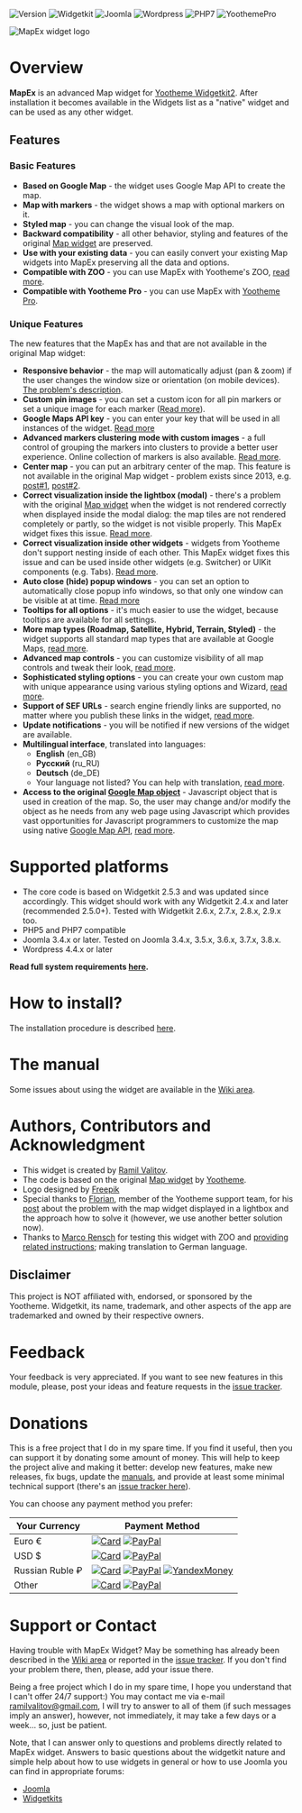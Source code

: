 ![Version](https://img.shields.io/badge/Release-v1.6.0-green.svg?style=flat) ![Widgetkit](https://img.shields.io/badge/Widgetkit-v2.4.x+-green.svg?style=flat) ![Joomla](https://img.shields.io/badge/Joomla!-v3.4.x+-yellow.svg?style=flat) ![Wordpress](https://img.shields.io/badge/Wordpress-v4.4.x+-yellow.svg?style=flat) ![PHP7](https://img.shields.io/badge/PHP7-compatible-blue.svg?style=flat) ![YoothemePro](https://img.shields.io/badge/YoothemePro-compatible-blue.svg?style=flat)

![MapEx widget logo](https://raw.githubusercontent.com/wiki/rvalitov/widgetkit-map-ex/images/mapex-logo.png)

# Overview
**MapEx** is an advanced Map widget for [Yootheme Widgetkit2](https://yootheme.com/widgetkit). After installation it becomes available in the Widgets list as a "native" widget and can be used as any other widget.

## Features
### Basic Features

* **Based on Google Map** - the widget uses Google Map API to create the map.
* **Map with markers** - the widget shows a map with optional markers on it.
* **Styled map** - you can change the visual look of the map.
* **Backward compatibility** - all other behavior, styling and features of the original [Map widget](http://yootheme.com/demo/widgetkit/joomla/index.php/home/map) are preserved.
* **Use with your existing data** - you can easily convert your existing Map widgets into MapEx preserving all the data and options.
* **Compatible with ZOO** - you can use MapEx with Yootheme's ZOO, [read more](https://github.com/rvalitov/widgetkit-map-ex/wiki/Using-MapEx-with-ZOO).
* **Compatible with Yootheme Pro** - you can use MapEx with [Yootheme Pro](https://yootheme.com/pro/).

### Unique Features
The new features that the MapEx has and that are not available in the original Map widget:
 
* **Responsive behavior** - the map will automatically adjust (pan & zoom) if the user changes the window size or orientation (on mobile devices). [The problem's description](https://yootheme.com/component/answers/question/52808).
* **Custom pin images** - you can set a custom icon for all pin markers or set a unique image for each marker ([Read more](https://github.com/rvalitov/widgetkit-map-ex/wiki/Customizing-marker's-pin-image)).
* **Google Maps API key** - you can enter your key that will be used in all instances of the widget. [Read more](https://github.com/rvalitov/widgetkit-map-ex/wiki/Enter-Google-Maps-API-Key)
* **Advanced markers clustering mode with custom images** - a full control of grouping the markers into clusters to provide a better user experience. Online collection of markers is also available. [Read more](https://github.com/rvalitov/widgetkit-map-ex/wiki/Markers-Clustering).
* **Center map** - you can put an arbitrary center of the map. This feature is not available in the original Map widget - problem exists since 2013, e.g. [post#1](https://yootheme.com/component/answers/question/75957), [post#2](https://yootheme.com/component/answers/question/52808).
* **Correct visualization inside the lightbox (modal)** - there's a problem with the original [Map widget](http://yootheme.com/demo/widgetkit/joomla/index.php/home/map) when the widget is not rendered correctly when displayed inside the modal dialog: the map tiles are not rendered completely or partly, so the widget is not visible properly. This MapEx widget fixes this issue. [Read more](https://github.com/rvalitov/widgetkit-map-ex/wiki/How-to-show-map-in-lightbox).
* **Correct visualization inside other widgets** - widgets from Yootheme don't support nesting inside of each other. This MapEx widget fixes this issue and can be used inside other widgets (e.g. Switcher) or UIKit components (e.g. Tabs). [Read more](https://github.com/rvalitov/widgetkit-map-ex/wiki/Display-MapEx-inside-other-widgets-and-UIKit-components).
* **Auto close (hide) popup windows** - you can set an option to automatically close popup info windows, so that only one window can be visible at at time. [Read more](https://github.com/rvalitov/widgetkit-map-ex/wiki/Popup-info-windows)
* **Tooltips for all options** - it's much easier to use the widget, because tooltips are available for all settings.
* **More map types (Roadmap, Satellite, Hybrid, Terrain, Styled)** - the widget supports all standard map types that are available at Google Maps, [read more](https://github.com/rvalitov/widgetkit-map-ex/wiki/Map-types).
* **Advanced map controls** - you can customize visibility of all map controls and tweak their look, [read more](https://github.com/rvalitov/widgetkit-map-ex/wiki/Map-controls).
* **Sophisticated styling options** - you can create your own custom map with unique appearance using various styling options and Wizard, [read more](https://github.com/rvalitov/widgetkit-map-ex/wiki/Map-styling).
* **Support of SEF URLs** - search engine friendly links are supported, no matter where you publish these links in the widget, [read more](https://github.com/rvalitov/widgetkit-map-ex/wiki/Support-of-SEF-URLs).
* **Update notifications** - you will be notified if new versions of the widget are available.
* **Multilingual interface**, translated into languages:
	* **English** (en_GB)
	* **Русский** (ru_RU)
	* **Deutsch** (de_DE)
	* Your language not listed? You can help with translation, [read more](https://github.com/rvalitov/widgetkit-map-ex/wiki/Translation-issues).
* **Access to the original [Google Map object](https://developers.google.com/maps/documentation/javascript/reference#Map)** - Javascript object that is used in creation of the map. So, the user may change and/or modify the object as he needs from any web page using Javascript which provides vast opportunities for Javascript programmers to customize the map using native [Google Map API](https://developers.google.com/maps/documentation/javascript/tutorial), [read more](https://github.com/rvalitov/widgetkit-map-ex/wiki/Working-with-Google-Map-object-(for-Javascript-programmers)).

# Supported platforms
* The core code is based on Widgetkit 2.5.3 and was updated since accordingly. This widget should work with any Widgetkit 2.4.x and later (recommended 2.5.0+). Tested with Widgetkit 2.6.x, 2.7.x, 2.8.x, 2.9.x too.
* PHP5 and PHP7 compatible
* Joomla 3.4.x or later. Tested on Joomla 3.4.x, 3.5.x, 3.6.x, 3.7.x, 3.8.x.
* Wordpress 4.4.x or later

**Read full system requirements [here](https://github.com/rvalitov/widgetkit-map-ex/wiki/System-requirements).** 

# How to install?
The installation procedure is described [here](https://github.com/rvalitov/widgetkit-map-ex/wiki/How-to-install).

# The manual
Some issues about using the widget are available in the [Wiki area](https://github.com/rvalitov/widgetkit-map-ex/wiki).

# Authors, Contributors and Acknowledgment
* This widget is created by [Ramil Valitov](http://www.valitov.me).
* The code is based on the original [Map widget](http://yootheme.com/demo/widgetkit/joomla/index.php/home/map) by [Yootheme](http://yootheme.com/).
* Logo designed by [Freepik](http://www.freepik.com/)
* Special thanks to [Florian](https://yootheme.com/support/profile/florian), member of the Yootheme support team, for his [post](https://yootheme.com/support/question/80769) about the problem with the map widget displayed in a lightbox and the approach how to solve it (however, we use another better solution now).
* Thanks to [Marco Rensch](https://github.com/marcorensch) for testing this widget with ZOO and [providing related instructions](https://github.com/rvalitov/widgetkit-map-ex/wiki/Using-MapEx-with-ZOO); making translation to German language.

## Disclaimer
This project is NOT affiliated with, endorsed, or sponsored by the Yootheme. Widgetkit, its name, trademark, and other aspects of the app are trademarked and owned by their respective owners.

# Feedback
Your feedback is very appreciated. If you want to see new features in this module, please, post your ideas and feature requests in the [issue tracker](https://github.com/rvalitov/widgetkit-map-ex/issues).

# Donations
This is a free project that I do in my spare time. If you find it useful, then you can support it by donating some amount of money. This will help to keep the project alive and making it better: develop new features, make new releases, fix bugs, update the [manuals](https://github.com/rvalitov/widgetkit-map-ex/wiki), and provide at least some minimal technical support (there's an [issue tracker here](https://github.com/rvalitov/widgetkit-map-ex/issues)).

You can choose any payment method you prefer:

Your Currency | Payment Method
------------ | -------------
Euro € | [![Card](https://img.shields.io/badge/EURO-Debit/Credit%20Card-6f202b.svg?style=flat)](https://www.paypal.com/cgi-bin/webscr?cmd=_s-xclick&hosted_button_id=BJJF3E6DBRYHA) [![PayPal](https://img.shields.io/badge/EURO-PayPal-blue.svg?style=flat)](https://www.paypal.me/valitov/0eur) 
USD $ | [![Card](https://img.shields.io/badge/USD-Debit/Credit%20Card-6f202b.svg?style=flat)](https://www.paypal.com/cgi-bin/webscr?cmd=_s-xclick&hosted_button_id=B8VMNU7SEAU8J) [![PayPal](https://img.shields.io/badge/USD-PayPal-blue.svg?style=flat)](https://www.paypal.me/valitov/0usd) 
Russian Ruble ₽ | [![Card](https://img.shields.io/badge/RUB-Debit/Credit%20Card-6f202b.svg?style=flat)](https://money.yandex.ru/to/410011424143476) [![PayPal](https://img.shields.io/badge/RUB-PayPal-blue.svg?style=flat)](https://www.paypal.me/valitov/0rub) [![YandexMoney](https://img.shields.io/badge/RUB-YandexMoney-5b0d56.svg?style=flat)](https://money.yandex.ru/to/410011424143476)
Other | [![Card](https://img.shields.io/badge/OTHER-Debit/Credit%20Card-6f202b.svg?style=flat)](https://www.paypal.com/cgi-bin/webscr?cmd=_s-xclick&hosted_button_id=BJJF3E6DBRYHA) [![PayPal](https://img.shields.io/badge/OTHER-PayPal-blue.svg?style=flat)](https://www.paypal.me/valitov)

# Support or Contact
Having trouble with MapEx Widget? May be something has already been described in the [Wiki area](https://github.com/rvalitov/widgetkit-map-ex/wiki) or reported in the [issue tracker](https://github.com/rvalitov/widgetkit-map-ex/issues). If you don't find your problem there, then, please, add your issue there. 

Being a free project which I do in my spare time, I hope you understand that I can't offer 24/7 support:) You may contact me via e-mail ramilvalitov@gmail.com, I will try to answer to all of them (if such messages imply an answer), however, not immediately, it may take a few days or a week... so, just be patient. 

Note, that I can answer only to questions and problems directly related to MapEx widget. Answers to basic questions about the widgetkit nature and simple help about how to use widgets in general or how to use Joomla you can find in appropriate forums:

* [Joomla](http://forum.joomla.org/)
* [Widgetkits](https://yootheme.com/support)
